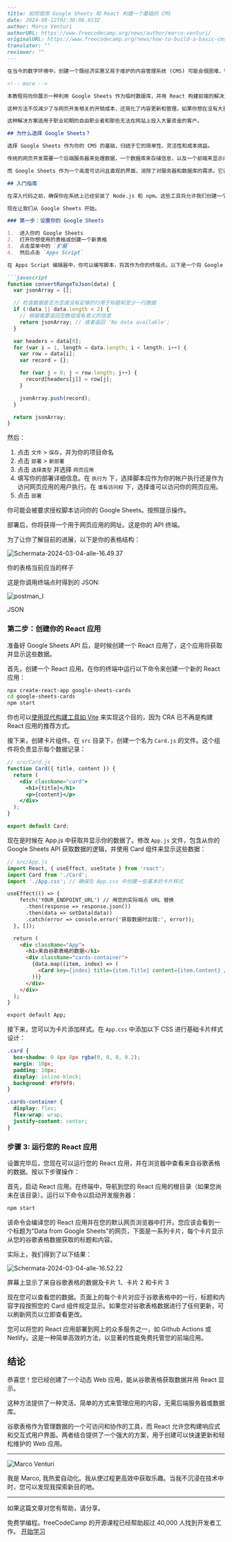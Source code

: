 ```markdown
---
title: 如何使用 Google Sheets 和 React 构建一个基础的 CMS
date: 2024-08-12T02:38:08.653Z
author: Marco Venturi
authorURL: https://www.freecodecamp.org/news/author/marco-venturi/
originalURL: https://www.freecodecamp.org/news/how-to-build-a-basic-cms-with-google-sheets-and-reactjs/
translator: ""
reviewer: ""
---

在当今的数字环境中，创建一个既经济实惠又易于维护的内容管理系统 (CMS) 可能会很困难，特别是当你在紧张的预算下运营时。

<!-- more -->

本教程将向你展示一种利用 Google Sheets 作为临时数据库，并用 React 构建前端的解决方案。从而让你有效地绕过对专用服务器或传统数据库系统的需求。

这种方法不仅减少了与网页开发相关的开销成本，还简化了内容更新和管理。如果你想在没有大量投资的情况下启动自己的简单 CMS，这是一个理想的解决方案。

这种解决方案适用于职业初期的自由职业者和那些无法在网站上投入大量资金的客户。

## 为什么选择 Google Sheets？

选择 Google Sheets 作为你的 CMS 的基础，归结于它的简单性、灵活性和成本效益。

传统的网页开发需要一个后端服务器来处理数据，一个数据库来存储信息，以及一个前端来显示内容。但每一层都增加了复杂性和成本。

而 Google Sheets 作为一个高度可访问且直观的界面，消除了对服务器和数据库的需求。它让你的用户能够实时更新内容，就像任何 CMS 一样，但没有通常的设置和维护成本。这使得它成为个人、小企业或任何希望快速部署网页应用且费用最少的人的一个绝佳选择。

## 入门指南

在深入代码之前，确保你在系统上已经安装了 Node.js 和 npm。这些工具将允许我们创建一个 React 应用并管理其依赖。

现在让我们从 Google Sheets 开始。

### 第一步：设置你的 Google Sheets

1.  进入你的 Google Sheets
2.  打开你想使用的表格或创建一个新表格
3.  点击菜单中的 `扩展` 
4.  然后点击 `Apps Script`

在 Apps Script 编辑器中，你可以编写脚本，将其作为你的终端点。以下是一个将 Google Sheet 内容以 JSON 格式返回的脚本：

```javascript
function convertRangeToJson(data) {
  var jsonArray = [];

  // 检查数据是否为空或没有足够的行用于标题和至少一行数据
  if (!data || data.length < 2) {
    // 根据需要返回空数组或有意义的信息
    return jsonArray; // 或者返回 'No data available';
  }

  var headers = data[0];
  for (var i = 1, length = data.length; i < length; i++) {
    var row = data[i];
    var record = {};

    for (var j = 0; j < row.length; j++) {
      record[headers[j]] = row[j];
    }

    jsonArray.push(record);
  }

  return jsonArray;
}
```

然后：

1.  点击 `文件` > `保存`，并为你的项目命名
2.  点击 `部署` > `新部署`
3.  点击 `选择类型` 并选择 `网页应用`
4.  填写你的部署详细信息。在 `执行为` 下，选择脚本应作为你的帐户执行还是作为访问网页应用的用户执行。在 `谁有访问权` 下，选择谁可以访问你的网页应用。
5.  点击 `部署`

你可能会被要求授权脚本访问你的 Google Sheets。按照提示操作。

部署后，你将获得一个用于网页应用的网址。这是你的 API 终端。

为了让你了解目前的进展，以下是你的表格结构：

![Schermata-2024-03-04-alle-16.49.37](https://www.freecodecamp.org/news/content/images/2024/03/Schermata-2024-03-04-alle-16.49.37.png)

你的表格当前应当的样子

这是你调用终端点时得到的 JSON:

![postman_I](https://www.freecodecamp.org/news/content/images/2024/03/postman_I.png)

JSON

### 第二步：创建你的 React 应用

准备好 Google Sheets API 后，是时候创建一个 React 应用了，这个应用将获取并显示这些数据。

首先，创建一个 React 应用。在你的终端中运行以下命令来创建一个新的 React 应用：

```bash
npx create-react-app google-sheets-cards
cd google-sheets-cards
npm start
```

你也可以[使用现代构建工具如 Vite][1] 来实现这个目的，因为 CRA 已不再是构建 React 应用的推荐方式。

接下来，创建卡片组件。在 `src` 目录下，创建一个名为 `Card.js` 的文件。这个组件将负责显示每个数据记录：

```jsx
// src/Card.js
function Card({ title, content }) {
  return (
    <div className="card">
      <h1>{title}</h1>
      <p>{content}</p>
    </div>
  );
}

export default Card;
```

现在是时候在 App.js 中获取并显示你的数据了。修改 `App.js` 文件，包含从你的 Google Sheets API 获取数据的逻辑，并使用 Card 组件来显示这些数据：

```jsx
// src/App.js
import React, { useEffect, useState } from 'react';
import Card from './Card';
import './App.css'; // 确保在 App.css 中创建一些基本的卡片样式
```

```markdown
useEffect(() => {
    fetch('YOUR_ENDPOINT_URL') // 用您的实际端点 URL 替换
      .then(response => response.json())
      .then(data => setData(data))
      .catch(error => console.error('获取数据时出错:', error));
  }, []);

  return (
    <div className="App">
      <h1>来自谷歌表格的数据</h1>
      <div className="cards-container">
        {data.map((item, index) => (
          <Card key={index} title={item.Title} content={item.Content} />
        ))}
      </div>
    </div>
  );
}

export default App;
```

接下来，您可以为卡片添加样式。在 `App.css` 中添加以下 CSS 进行基础卡片样式设计：

```css
.card {
  box-shadow: 0 4px 8px rgba(0, 0, 0, 0.2);
  margin: 10px;
  padding: 10px;
  display: inline-block;
  background: #f9f9f9;
}

.cards-container {
  display: flex;
  flex-wrap: wrap;
  justify-content: center;
}
```

### 步骤 3: 运行您的 React 应用

设置完毕后，您现在可以运行您的 React 应用，并在浏览器中查看来自谷歌表格的数据。按以下步骤操作：

首先，启动 React 应用。在终端中，导航到您的 React 应用的根目录（如果您尚未在该目录）。运行以下命令以启动开发服务器：

```bash
npm start
```

该命令会编译您的 React 应用并在您的默认网页浏览器中打开。您应该会看到一个标题为"Data from Google Sheets"的网页，下面是一系列卡片，每个卡片显示从您的谷歌表格数据获取的标题和内容。

实际上，我们得到了以下结果：

![Schermata-2024-03-04-alle-16.52.22](https://www.freecodecamp.org/news/content/images/2024/03/Schermata-2024-03-04-alle-16.52.22.png)

屏幕上显示了来自谷歌表格的数据及卡片 1、卡片 2 和卡片 3

现在您可以查看您的数据。页面上的每个卡片对应于谷歌表格中的一行，标题和内容字段按照您的 Card 组件规定显示。如果您对谷歌表格数据进行了任何更新，可以刷新网页以立即查看更改。

您可以将您的 React 应用部署到网上的众多服务之一，如 Github Actions 或 Netlify。这是一种简单高效的方法，以显著的性能免费托管您的前端应用。

## 结论

恭喜您！您已经创建了一个动态 Web 应用，能从谷歌表格获取数据并用 React 显示。

这种方法提供了一种灵活、简单的方式来管理应用的内容，无需后端服务器或数据库。

谷歌表格作为管理数据的一个可访问和协作的工具，而 React 允许您构建响应式和交互式用户界面。两者结合提供了一个强大的方案，用于创建可以快速更新和轻松维护的 Web 应用。

---

![Marco Venturi](https://www.freecodecamp.org/news/content/images/size/w60/2022/02/io.jpeg)

我是 Marco, 我热爱自动化。我从使过程更高效中获取乐趣。当我不沉浸在技术中时，您可以发现我探索新目的地。

---

如果这篇文章对您有帮助，请分享。

免费学编程。freeCodeCamp 的开源课程已经帮助超过 40,000 人找到开发者工作。 [开始学习][2]

[1]: https://www.freecodecamp.org/news/get-started-with-vite/
[2]: https://www.freecodecamp.org/learn/
```

